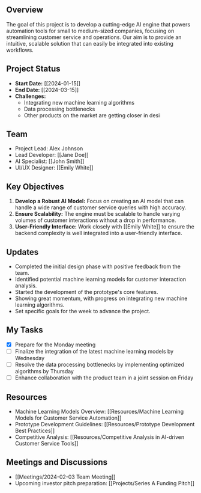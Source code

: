 ## Overview

The goal of this project is to develop a cutting-edge AI engine that powers automation tools for small to medium-sized companies, focusing on streamlining customer service and operations. Our aim is to provide an intuitive, scalable solution that can easily be integrated into existing workflows.

## Project Status

- **Start Date:** [[2024-01-15]]
- **End Date:** [[2024-03-15]]
- **Challenges:**
  - Integrating new machine learning algorithms
  - Data processing bottlenecks
  - Other products on the market are getting closer in desi

## Team

- Project Lead: Alex Johnson
- Lead Developer: [[Jane Doe]]
- AI Specialist: [[John Smith]]
- UI/UX Designer: [[Emily White]]

## Key Objectives

1. **Develop a Robust AI Model:** Focus on creating an AI model that can handle a wide range of customer service queries with high accuracy.
2. **Ensure Scalability:** The engine must be scalable to handle varying volumes of customer interactions without a drop in performance.
3. **User-Friendly Interface:** Work closely with [[Emily White]] to ensure the backend complexity is well integrated into a user-friendly interface.

## Updates

- Completed the initial design phase with positive feedback from the team.
- Identified potential machine learning models for customer interaction analysis.
- Started the development of the prototype's core features.
- Showing great momentum, with progress on integrating new machine learning algorithms.
- Set specific goals for the week to advance the project.

## My Tasks

- [x] Prepare for the Monday meeting
- [ ] Finalize the integration of the latest machine learning models by Wednesday
- [ ] Resolve the data processing bottlenecks by implementing optimized algorithms by Thursday
- [ ] Enhance collaboration with the product team in a joint session on Friday

## Resources

- Machine Learning Models Overview: [[Resources/Machine Learning Models for Customer Service Automation]]
- Prototype Development Guidelines: [[Resources/Prototype Development Best Practices]]
- Competitive Analysis: [[Resources/Competitive Analysis in AI-driven Customer Service Tools]]

## Meetings and Discussions

- [[Meetings/2024-02-03 Team Meeting]]
- Upcoming investor pitch preparation: [[Projects/Series A Funding Pitch]]
